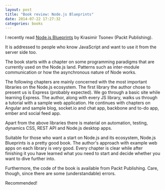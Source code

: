 ```yaml
---
layout: post
title: "Book review: Node.js Blueprints"
date: 2014-07-22 17:27:32
categories: books
---
```


I recently read [Node.js Blueprints](http://www.amazon.com/Node-js-Blueprints-Krasimir-Tsonev/dp/1783287330) by Krasimir Tsonev (Packt Publishing).

It is addressed to people who know JavaScript and want to use it from the server side too.

The book starts with a chapter on some programming paradigms that are currently used on the Node.js land. Patterns such as inter-module communication or how the asynchronous nature of Node works.

The following chapters are mainly concerned with the most important libraries on the Node.js ecosystem. The first library the author chose to present us is Express (probably expected). We go through a basic site while learning Express. The author, along with every JS library, walks us through a tutorial with a sample web application. He continues with chapters on Angular and sample blog, socket.io and chat app, backbone and to-do app, ember and social feed app.

Apart from the above libraries there is material on automation, testing, dynamics CSS, REST API and Node.js desktop apps.

Suitable for those who want a start on Node.js and its ecosystem, Node.js Blueprints is a pretty good book. The author's approach with example web apps on each library is very good. Every chapter is clear while after finishing it you have learned what you need to start and decide whether you want to dive further into.

Furthermore, the code of the book is available from Packt Publishing. Care, though, since there are some (understandable) errors.

Recommended!
